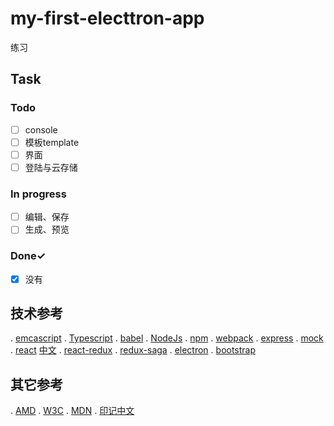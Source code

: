 # my-first-electtron-app

练习

## Task

### Todo

- [ ] console
- [ ] 模板template
- [ ] 界面
- [ ] 登陆与云存储

### In progress

- [ ] 编辑、保存
- [ ] 生成、预览

### Done✓

- [x] 没有

## 技术参考

. [emcascript](https://ecma-international.org)
. [Typescript](https://www.typescriptlang.org/zh/)
. [babel](https://babeljs.io/docs)
. [NodeJs](http://nodejs.cn/api/)
. [npm](https://www.npmjs.com/)
. [webpack](https://www.webpackjs.com/)
. [express](https://www.expressjs.com.cn/)
. [mock](http://mockjs.com/)
. [react](https://reactjs.org/) [中文](https://zh-hans.reactjs.org/)
. [react-redux](https://react-redux.js.org/)
. [redux-saga](https://redux-saga-in-chinese.js.org/)
. [electron](https://www.electronjs.org/docs)
. [bootstrap](https://getbootstrap.com/docs/5.0/getting-started/introduction/)

## 其它参考

. [AMD](https://requirejs.org/docs/whyamd.html)
. [W3C](https://www.w3.org/)
. [MDN](https://developer.mozilla.org/zh-CN/docs/Web)
. [印记中文](https://docschina.org/)
